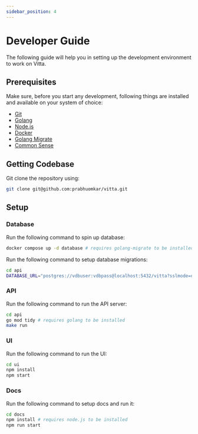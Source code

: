 ```yaml
---
sidebar_position: 4
---
```


# Developer Guide

The following guide will help you in setting up the development environment to work on Vitta.

## Prerequisites

Make sure, before you start any development, following things are installed and available on your system of choice:

- [Git](https://git-scm.com)
- [Golang](https://go.dev/doc/install)
- [Node.js](https://nodejs.org/en)
- [Docker](https://www.docker.com)
- [Golang Migrate](https://github.com/golang-migrate/migrate/blob/master/cmd/migrate/README.md)
- [Common Sense](https://en.wikipedia.org/wiki/Common_sense)

## Getting Codebase

Git clone the repository using:

```bash
git clone git@github.com:prabhuomkar/vitta.git
```

## Setup

### Database

Run the following command to spin up database:

```bash
docker compose up -d database # requires golang-migrate to be installed
```

Run the following command to setup database migrations:

```bash
cd api
DATABASE_URL="postgres://vdbuser:vdbpass@localhost:5432/vitta?sslmode=disable" make migrate-up # requires golang-migrate to be installed
```

### API

Run the following command to run the API server:

```bash
cd api
go mod tidy # requires golang to be installed
make run
```

### UI

Run the following command to run the UI:

```bash
cd ui
npm install
npm start
```

### Docs

Run the following command to setup docs and run it:

```bash
cd docs
npm install # requires node.js to be installed
npm run start
```
